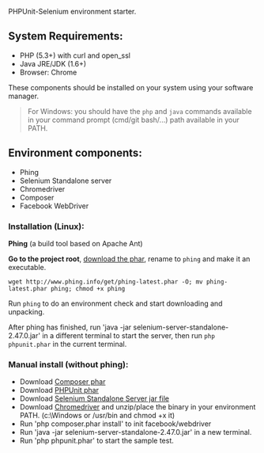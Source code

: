 PHPUnit-Selenium environment starter.

## System Requirements:

* PHP (5.3+) with curl and open_ssl
* Java JRE/JDK (1.6+)
* Browser: Chrome

These components should be installed on your system using your software manager.

> For Windows: you should have the `php` and `java` commands available in your command prompt (cmd/git bash/...) path available in your PATH.


## Environment components:

* Phing
* Selenium Standalone server
* Chromedriver
* Composer
* Facebook WebDriver


### Installation (Linux):

**Phing** (a build tool based on ​Apache Ant)

**Go to the project root**, [download the phar](http://www.phing.info/get/phing-latest.phar), rename to `phing` and make it an executable.

```
wget http://www.phing.info/get/phing-latest.phar -O; mv phing-latest.phar phing; chmod +x phing
```

Run `phing` to do an environment check and start downloading and unpacking.

After phing has finished, run 'java -jar selenium-server-standalone-2.47.0.jar' in a different terminal to start the server, then run `php phpunit.phar` in the current terminal.


### Manual install (without phing):

* Download [Composer phar](https://getcomposer.org/composer.phar)
* Download [PHPUnit phar](https://phar.phpunit.de/phpunit.phar)
* Download [Selenium Standalone Server jar file](http://selenium-release.storage.googleapis.com/2.47/selenium-server-standalone-2.47.0.jar)
* Download [Chromedriver](http://chromedriver.storage.googleapis.com/index.html?path=2.18/) and unzip/place the binary in your environment PATH. (c:\Windows or /usr/bin and chmod +x it)
* Run 'php composer.phar install' to init facebook/webdriver
* Run 'java -jar selenium-server-standalone-2.47.0.jar' in a new terminal.
* Run 'php phpunit.phar' to start the sample test.

